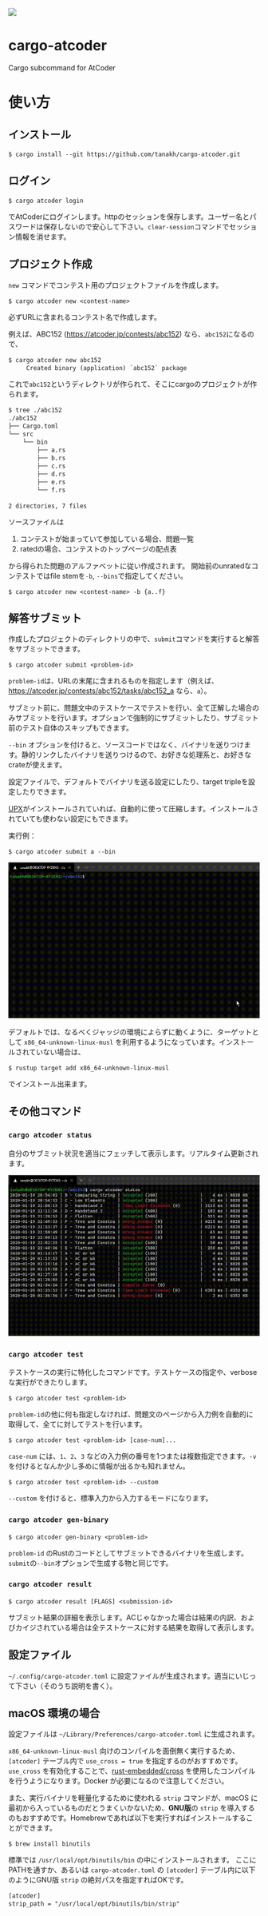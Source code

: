 ![](https://github.com/tanakh/cargo-atcoder/workflows/Rust/badge.svg)

# cargo-atcoder
Cargo subcommand for AtCoder

# 使い方

## インストール

```
$ cargo install --git https://github.com/tanakh/cargo-atcoder.git
```

## ログイン

```
$ cargo atcoder login
```

でAtCoderにログインします。httpのセッションを保存します。ユーザー名とパスワードは保存しないので安心して下さい。`clear-session`コマンドでセッション情報を消せます。

## プロジェクト作成

`new` コマンドでコンテスト用のプロジェクトファイルを作成します。

```
$ cargo atcoder new <contest-name>
```

必ずURLに含まれるコンテスト名で作成します。

例えば、ABC152 (<https://atcoder.jp/contests/abc152>) なら、`abc152`になるので、

```console
$ cargo atcoder new abc152
     Created binary (application) `abc152` package
```

これで`abc152`というディレクトリが作られて、そこにcargoのプロジェクトが作られます。

```console
$ tree ./abc152
./abc152
├── Cargo.toml
└── src
    └── bin
        ├── a.rs
        ├── b.rs
        ├── c.rs
        ├── d.rs
        ├── e.rs
        └── f.rs

2 directories, 7 files
```

ソースファイルは

1. コンテストが始まっていて参加している場合、問題一覧
2. ratedの場合、コンテストのトップページの配点表

から得られた問題のアルファベットに従い作成されます。
開始前のunratedなコンテストではfile stemを`-b`, `--bins`で指定してください。

```
$ cargo atcoder new <contest-name> -b {a..f}
```

## 解答サブミット

作成したプロジェクトのディレクトリの中で、`submit`コマンドを実行すると解答をサブミットできます。

```
$ cargo atcoder submit <problem-id>
```

`problem-id`は、URLの末尾に含まれるものを指定します（例えば、<https://atcoder.jp/contests/abc152/tasks/abc152_a> なら、`a`）。


サブミット前に、問題文中のテストケースでテストを行い、全て正解した場合のみサブミットを行います。オプションで強制的にサブミットしたり、サブミット前のテスト自体のスキップもできます。

`--bin` オプションを付けると、ソースコードではなく、バイナリを送りつけます。静的リンクしたバイナリを送りつけるので、お好きな処理系と、お好きなcrateが使えます。

設定ファイルで、デフォルトでバイナリを送る設定にしたり、target tripleを設定したりできます。

[UPX](https://upx.github.io/)がインストールされていれば、自動的に使って圧縮します。インストールされていても使わない設定にもできます。

実行例：

```
$ cargo atcoder submit a --bin
```

![cargo-atcoder-submit](doc/img/cargo-atcoder-submit.gif)

デフォルトでは、なるべくジャッジの環境によらずに動くように、ターゲットとして `x86_64-unknown-linux-musl` を利用するようになっています。インストールされていない場合は、

```
$ rustup target add x86_64-unknown-linux-musl
```

でインストール出来ます。

## その他コマンド

### `cargo atcoder status`

自分のサブミット状況を適当にフェッチして表示します。リアルタイム更新されます。

![cargo-atcoder-submit](doc/img/cargo-atcoder-status.gif)


### `cargo atcoder test`

テストケースの実行に特化したコマンドです。テストケースの指定や、verboseな実行ができたりします。

```
$ cargo atcoder test <problem-id>
```

`problem-id`の他に何も指定しなければ、問題文のページから入力例を自動的に取得して、全てに対してテストを行います。

```
$ cargo atcoder test <problem-id> [case-num]...
```

`case-num` には、`1`、`2`、`3` などの入力例の番号を1つまたは複数指定できます。`-v` を付けるとなんか少し多めに情報が出るかも知れません。

```
$ cargo atcoder test <problem-id> --custom
```

`--custom` を付けると、標準入力から入力するモードになります。

### `cargo atcoder gen-binary`

```
$ cargo atcoder gen-binary <problem-id>
```

`problem-id` のRustのコードとしてサブミットできるバイナリを生成します。`submit`の`--bin`オプションで生成する物と同じです。

### `cargo atcoder result`

```
$ cargo atcoder result [FLAGS] <submission-id>
```

サブミット結果の詳細を表示します。ACじゃなかった場合は結果の内訳、およびカイジされている場合は全テストケースに対する結果を取得して表示します。

## 設定ファイル

`~/.config/cargo-atcoder.toml` に設定ファイルが生成されます。適当にいじって下さい（そのうち説明を書く）。

## macOS 環境の場合

設定ファイルは `~/Library/Preferences/cargo-atcoder.toml` に生成されます。

`x86_64-unknown-linux-musl` 向けのコンパイルを面倒無く実行するため、`[atcoder]` テーブル内で `use_cross = true` を指定するのがおすすめです。`use_cross` を有効化することで、[rust-embedded/cross](https://github.com/rust-embedded/cross) を使用したコンパイルを行うようになります。Docker が必要になるので注意してください。

また、実行バイナリを軽量化するために使われる `strip` コマンドが、macOS に最初から入っているものだとうまくいかないため、**GNU版**の `strip` を導入するのもおすすめです。Homebrewであれば以下を実行すればインストールすることができます。

```
$ brew install binutils
```

標準では `/usr/local/opt/binutils/bin` の中にインストールされます。
ここにPATHを通すか、あるいは `cargo-atcoder.toml` の `[atcoder]` テーブル内に以下のようにGNU版 `strip` の絶対パスを指定すればOKです。

```
[atcoder]
strip_path = "/usr/local/opt/binutils/bin/strip"
```
